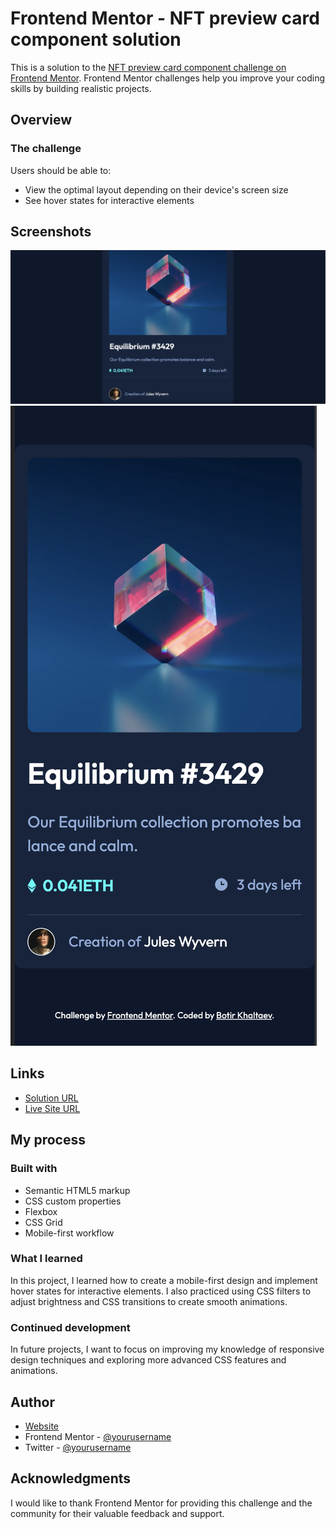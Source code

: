 # Frontend Mentor - NFT preview card component solution

This is a solution to the [NFT preview card component challenge on Frontend Mentor](https://www.frontendmentor.io/challenges/nft-preview-card-component-SbdUL_w0U). Frontend Mentor challenges help you improve your coding skills by building realistic projects. 

## Overview

### The challenge

Users should be able to:

- View the optimal layout depending on their device's screen size
- See hover states for interactive elements

## Screenshots

![Desktop Preview](./project-img/desktop-view.png)
![Mobile Preview](./project-img/mobile-view.png)

## Links

- [Solution URL](https://www.frontendmentor.io/solutions/nft-preview-card-component-html-css-8x5hd6OEj)
- [Live Site URL](https://your-live-site-url.com)

## My process

### Built with

- Semantic HTML5 markup
- CSS custom properties
- Flexbox
- CSS Grid
- Mobile-first workflow

### What I learned

In this project, I learned how to create a mobile-first design and implement hover states for interactive elements. I also practiced using CSS filters to adjust brightness and CSS transitions to create smooth animations.

### Continued development

In future projects, I want to focus on improving my knowledge of responsive design techniques and exploring more advanced CSS features and animations.

## Author

- [Website](https://www.example.com)
- Frontend Mentor - [@yourusername](https://www.frontendmentor.io/profile/yourusername)
- Twitter - [@yourusername](https://www.twitter.com/yourusername)

## Acknowledgments

I would like to thank Frontend Mentor for providing this challenge and the community for their valuable feedback and support.
